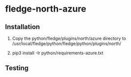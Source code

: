 # fledge-north-azure

## Installation

1) Copy the python/fledge/plugins/north/azure directory to /usr/local/fledge/python/fledge/python/plugins/north/

2) pip3 install -Ir python/requirements-azure.txt

## Testing


